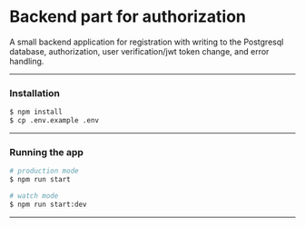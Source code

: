 # Backend part for authorization

A small backend application for registration with writing to the Postgresql database, authorization, user verification/jwt token change, and error handling.

---

### Installation

```bash
$ npm install
$ cp .env.example .env
```


---

### Running the app

```bash
# production mode
$ npm run start

# watch mode
$ npm run start:dev
```

---
